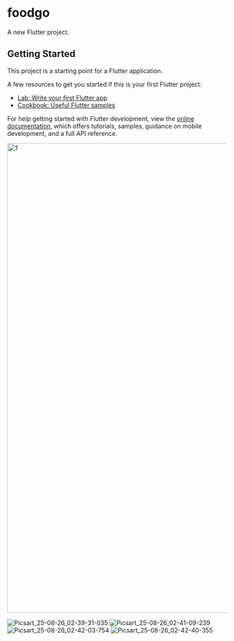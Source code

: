 # foodgo

A new Flutter project.

## Getting Started

This project is a starting point for a Flutter application.

A few resources to get you started if this is your first Flutter project:

- [Lab: Write your first Flutter app](https://docs.flutter.dev/get-started/codelab)
- [Cookbook: Useful Flutter samples](https://docs.flutter.dev/cookbook)

For help getting started with Flutter development, view the
[online documentation](https://docs.flutter.dev/), which offers tutorials,
samples, guidance on mobile development, and a full API reference.

<img width="1080" height="1080" alt="1" src="https://github.com/user-attachments/assets/569b9e78-5b01-4430-bac6-5ff7f56392bd" />

![Picsart_25-08-26_02-39-31-035](https://github.com/user-attachments/assets/eef2f7fa-e147-44c5-b7d7-fd989e7791f7)
![Picsart_25-08-26_02-41-09-239](https://github.com/user-attachments/assets/08944091-92dc-4cb3-9bfd-6755d873ee2f)
![Picsart_25-08-26_02-42-03-754](https://github.com/user-attachments/assets/023885c3-781a-425b-a7ac-4bc3608291b6)
![Picsart_25-08-26_02-42-40-355](https://github.com/user-attachments/assets/f1d52e22-43e0-47cb-8985-eba4c747034e)
